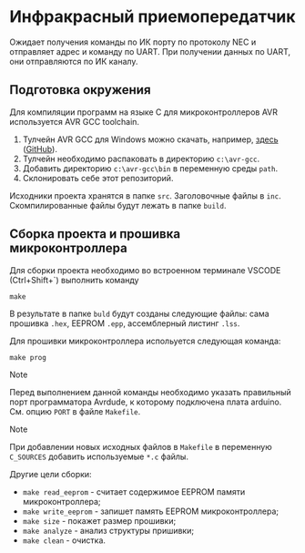 # Инфракрасный приемопередатчик

Ожидает получения команды по ИК порту по протоколу NEC и отправляет адрес и команду по UART. При получении данных по UART, они отправляются по ИК каналу.

## Подготовка окружения

Для компиляции программ на языке C для микроконтроллеров AVR используется AVR GCC toolchain.

1. Тулчейн AVR GCC для Windows можно скачать, например, [здесь](https://blog.zakkemble.net/avr-gcc-builds/) ([GitHub](https://github.com/ZakKemble/avr-gcc-build/releases)).
2. Тулчейн необходимо распаковать в директорию `c:\avr-gcc`. 
3. Добавить директорию `c:\avr-gcc\bin` в переменную среды `path`.
4. Склонировать себе этот репозиторий.

Исходники проекта хранятся в папке `src`. Заголовочные файлы в `inc`. Скомпилированные файлы будут лежать в папке `build`.

## Сборка проекта и прошивка микроконтроллера

Для сборки проекта необходимо во встроенном терминале VSCODE (Ctrl+Shift+\`) выполнить команду 

```
make
```

В результате в папке `buld` будут созданы следующие файлы: сама прошивка `.hex`, EEPROM `.epp`, ассемблерный листинг `.lss`.

Для прошивки микроконтроллера испольуется следующая команда:

```
make prog
```

> [!NOTE]
> Перед выполнением данной команды необходимо указать правильный порт программатора Avrdude, к которому подключена плата arduino. См. опцию `PORT` в файле `Makefile`.

> [!NOTE]
> При добавлении новых исходных файлов в `Makefile` в переменную `C_SOURCES` добавить используемые `*.c` файлы.

Другие цели сборки:

- `make read_eeprom` - считает содержимое EEPROM памяти микроконтроллера;
- `make write_eeprom` - запишет память EEPROM микроконтроллера;
- `make size` - покажет размер прошивки;
- `make analyze` - анализ структуры пришивки;
- `make clean` - очистка.
